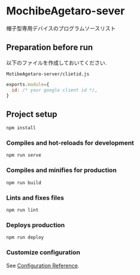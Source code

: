 # MochibeAgetaro-sever
帽子型専用デバイスのプログラムソースリスト

## Preparation before run
以下のファイルを作成しておいてください.

`MotibeAgetaro-server/clietid.js`  
```javascript
exports.module={
  id: /* your google client id */,
}
```  

## Project setup
```
npm install
```

### Compiles and hot-reloads for development
```
npm run serve
```

### Compiles and minifies for production
```
npm run build
```

### Lints and fixes files
```
npm run lint
```

### Deploys production
```
npm run deploy
```

### Customize configuration
See [Configuration Reference](hhttps://firebase.google.com/docs/cli?hl=ja).
